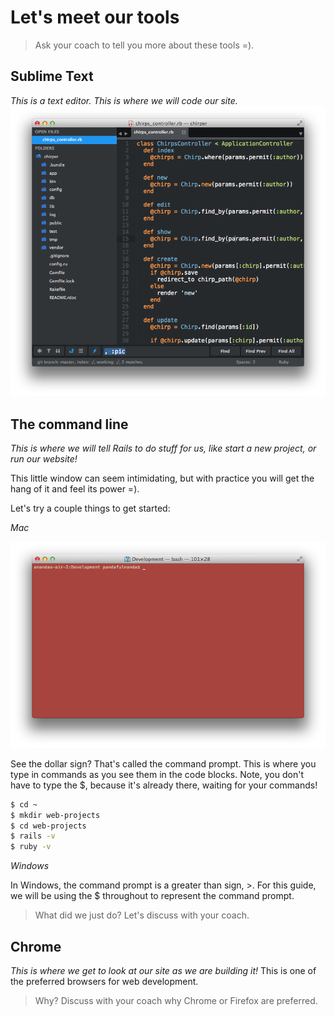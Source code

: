 # Let's meet our tools

> Ask your coach to tell you more about these tools =).

## Sublime Text
*This is a text editor. This is where we will code our site.*
![](../images/sublime.png)

## The command line
*This is where we will tell Rails to do stuff for us, like start a new project, or run our website!*

This little window can seem intimidating, but with practice you will get the hang of it and feel its power =).

Let's try a couple things to get started:

*Mac*

![](../images/terminal_mac.png)


See the dollar sign? That's called the command prompt. This is where you type in commands as you see them in the code blocks. Note, you don't have to type the $, because it's already there, waiting for your commands!

```bash
$ cd ~
$ mkdir web-projects
$ cd web-projects
$ rails -v
$ ruby -v
```

*Windows*

In Windows, the command prompt is a greater than sign, >.  For this guide, we will be using the $ throughout to represent the command prompt.


> What did we just do?  Let's discuss with your coach.


## Chrome
*This is where we get to look at our site as we are building it!*  This is one of the preferred browsers for web development.

> Why?  Discuss with your coach why Chrome or Firefox are preferred.
